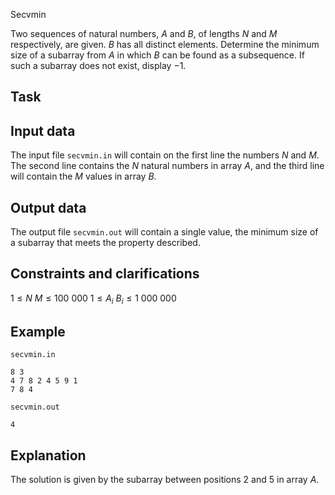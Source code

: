 Secvmin

Two sequences of natural numbers, $A$ and $B$, of lengths $N$ and $M$ respectively, are given. $B$ has all distinct elements. Determine the minimum size of a subarray from $A$ in which $B$ can be found as a subsequence. If such a subarray does not exist, display $-1$.

## Task

## Input data

The input file `secvmin.in` will contain on the first line the numbers $N$ and $M$. The second line contains the $N$ natural numbers in array $A$, and the third line will contain the $M$ values in array $B$.

## Output data

The output file `secvmin.out` will contain a single value, the minimum size of a subarray that meets the property described.

## Constraints and clarifications

$1 \leq N$
$M \leq 100\ 000$ 
$1 \leq A_i$
$B_i \leq 1\ 000\ 000$

## Example

`secvmin.in`
```
8 3
4 7 8 2 4 5 9 1
7 8 4
```

`secvmin.out`
```
4
```

## Explanation

The solution is given by the subarray between positions $2$ and $5$ in array $A$.